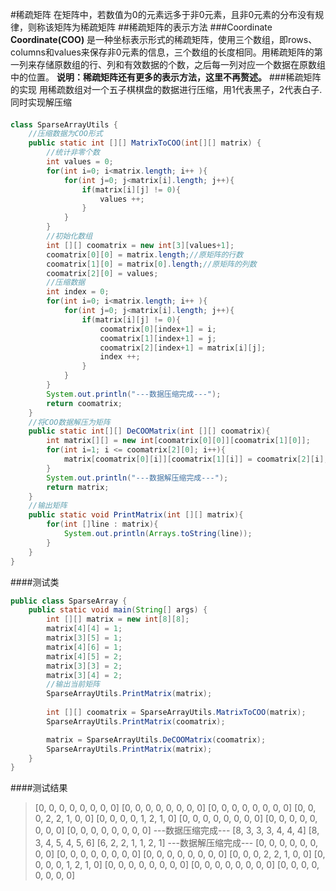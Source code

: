 #稀疏矩阵
在矩阵中，若数值为0的元素远多于非0元素，且非0元素的分布没有规律，则称该矩阵为稀疏矩阵
##稀疏矩阵的表示方法
###Coordinate
**Coordinate(COO)** 是一种坐标表示形式的稀疏矩阵，使用三个数组，即rows、columns和values来保存非0元素的信息，三个数组的长度相同。用稀疏矩阵的第一列来存储原数组的行、列和有效数据的个数，之后每一列对应一个数据在原数组中的位置。
**说明：稀疏矩阵还有更多的表示方法，这里不再赘述。**
###稀疏矩阵的实现
用稀疏数组对一个五子棋棋盘的数据进行压缩，用1代表黑子，2代表白子.同时实现解压缩
####
~~~Java
class SparseArrayUtils {
    //压缩数据为COO形式
    public static int [][] MatrixToCOO(int[][] matrix) {
        //统计非零个数
        int values = 0;
        for(int i=0; i<matrix.length; i++ ){
            for(int j=0; j<matrix[i].length; j++){
                if(matrix[i][j] != 0){
                    values ++;
                }
            }
        }
        //初始化数组
        int [][] coomatrix = new int[3][values+1];
        coomatrix[0][0] = matrix.length;//原矩阵的行数
        coomatrix[1][0] = matrix[0].length;//原矩阵的列数
        coomatrix[2][0] = values;
        //压缩数据
        int index = 0;
        for(int i=0; i<matrix.length; i++ ){
            for(int j=0; j<matrix[i].length; j++){
                if(matrix[i][j] != 0){
                    coomatrix[0][index+1] = i;
                    coomatrix[1][index+1] = j;
                    coomatrix[2][index+1] = matrix[i][j];
                    index ++;
                }
            }
        }
        System.out.println("---数据压缩完成---");
        return coomatrix;
    }
    //将COO数据解压为矩阵
    public static int[][] DeCOOMatrix(int [][] coomatrix){
        int matrix[][] = new int[coomatrix[0][0]][coomatrix[1][0]];
        for(int i=1; i <= coomatrix[2][0]; i++){
            matrix[coomatrix[0][i]][coomatrix[1][i]] = coomatrix[2][i];
        }
        System.out.println("---数据解压缩完成---");
        return matrix;
    }
    //输出矩阵
    public static void PrintMatrix(int [][] matrix){
        for(int []line : matrix){
            System.out.println(Arrays.toString(line));
        }
    }
}
~~~
####测试类
~~~Java
public class SparseArray {
    public static void main(String[] args) {
        int [][] matrix = new int[8][8];
        matrix[4][4] = 1;
        matrix[3][5] = 1;
        matrix[4][6] = 1;
        matrix[4][5] = 2;
        matrix[3][3] = 2;
        matrix[3][4] = 2;
        //输出当前矩阵
        SparseArrayUtils.PrintMatrix(matrix);
        
        int [][] coomatrix = SparseArrayUtils.MatrixToCOO(matrix);
        SparseArrayUtils.PrintMatrix(coomatrix);

        matrix = SparseArrayUtils.DeCOOMatrix(coomatrix);
        SparseArrayUtils.PrintMatrix(matrix);
    }
}
~~~

####测试结果
>[0, 0, 0, 0, 0, 0, 0, 0]
[0, 0, 0, 0, 0, 0, 0, 0]
[0, 0, 0, 0, 0, 0, 0, 0]
[0, 0, 0, 2, 2, 1, 0, 0]
[0, 0, 0, 0, 1, 2, 1, 0]
[0, 0, 0, 0, 0, 0, 0, 0]
[0, 0, 0, 0, 0, 0, 0, 0]
[0, 0, 0, 0, 0, 0, 0, 0]
---数据压缩完成---
[8, 3, 3, 3, 4, 4, 4]
[8, 3, 4, 5, 4, 5, 6]
[6, 2, 2, 1, 1, 2, 1]
---数据解压缩完成---
[0, 0, 0, 0, 0, 0, 0, 0]
[0, 0, 0, 0, 0, 0, 0, 0]
[0, 0, 0, 0, 0, 0, 0, 0]
[0, 0, 0, 2, 2, 1, 0, 0]
[0, 0, 0, 0, 1, 2, 1, 0]
[0, 0, 0, 0, 0, 0, 0, 0]
[0, 0, 0, 0, 0, 0, 0, 0]
[0, 0, 0, 0, 0, 0, 0, 0]

